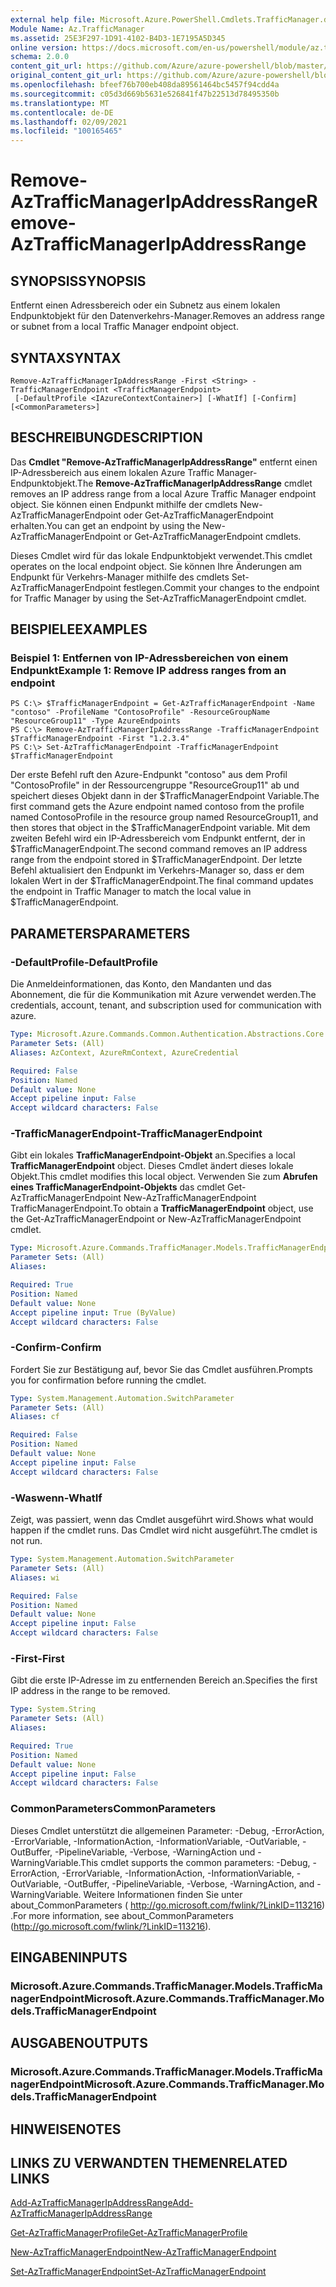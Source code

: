 ```yaml
---
external help file: Microsoft.Azure.PowerShell.Cmdlets.TrafficManager.dll-Help.xml
Module Name: Az.TrafficManager
ms.assetid: 25E3F297-1D91-4102-B4D3-1E7195A5D345
online version: https://docs.microsoft.com/en-us/powershell/module/az.trafficmanager/remove-aztrafficmanagerIpAddressRange
schema: 2.0.0
content_git_url: https://github.com/Azure/azure-powershell/blob/master/src/TrafficManager/TrafficManager/help/Remove-AzTrafficManagerIpAddressRange.md
original_content_git_url: https://github.com/Azure/azure-powershell/blob/master/src/TrafficManager/TrafficManager/help/Remove-AzTrafficManagerIpAddressRange.md
ms.openlocfilehash: bfeef76b700eb408da89561464bc5457f94cdd4a
ms.sourcegitcommit: c05d3d669b5631e526841f47b22513d78495350b
ms.translationtype: MT
ms.contentlocale: de-DE
ms.lasthandoff: 02/09/2021
ms.locfileid: "100165465"
---
```

# <span data-ttu-id="f2fd4-101">Remove-AzTrafficManagerIpAddressRange</span><span class="sxs-lookup"><span data-stu-id="f2fd4-101">Remove-AzTrafficManagerIpAddressRange</span></span>

## <span data-ttu-id="f2fd4-102">SYNOPSIS</span><span class="sxs-lookup"><span data-stu-id="f2fd4-102">SYNOPSIS</span></span>
<span data-ttu-id="f2fd4-103">Entfernt einen Adressbereich oder ein Subnetz aus einem lokalen Endpunktobjekt für den Datenverkehrs-Manager.</span><span class="sxs-lookup"><span data-stu-id="f2fd4-103">Removes an address range or subnet from a local Traffic Manager endpoint object.</span></span>

## <span data-ttu-id="f2fd4-104">SYNTAX</span><span class="sxs-lookup"><span data-stu-id="f2fd4-104">SYNTAX</span></span>

```
Remove-AzTrafficManagerIpAddressRange -First <String> -TrafficManagerEndpoint <TrafficManagerEndpoint>
 [-DefaultProfile <IAzureContextContainer>] [-WhatIf] [-Confirm] [<CommonParameters>]
```

## <span data-ttu-id="f2fd4-105">BESCHREIBUNG</span><span class="sxs-lookup"><span data-stu-id="f2fd4-105">DESCRIPTION</span></span>
<span data-ttu-id="f2fd4-106">Das **Cmdlet "Remove-AzTrafficManagerIpAddressRange"** entfernt einen IP-Adressbereich aus einem lokalen Azure Traffic Manager-Endpunktobjekt.</span><span class="sxs-lookup"><span data-stu-id="f2fd4-106">The **Remove-AzTrafficManagerIpAddressRange** cmdlet removes an IP address range from a local Azure Traffic Manager endpoint object.</span></span>
<span data-ttu-id="f2fd4-107">Sie können einen Endpunkt mithilfe der cmdlets New-AzTrafficManagerEndpoint oder Get-AzTrafficManagerEndpoint erhalten.</span><span class="sxs-lookup"><span data-stu-id="f2fd4-107">You can get an endpoint by using the New-AzTrafficManagerEndpoint or Get-AzTrafficManagerEndpoint cmdlets.</span></span>

<span data-ttu-id="f2fd4-108">Dieses Cmdlet wird für das lokale Endpunktobjekt verwendet.</span><span class="sxs-lookup"><span data-stu-id="f2fd4-108">This cmdlet operates on the local endpoint object.</span></span>
<span data-ttu-id="f2fd4-109">Sie können Ihre Änderungen am Endpunkt für Verkehrs-Manager mithilfe des cmdlets Set-AzTrafficManagerEndpoint festlegen.</span><span class="sxs-lookup"><span data-stu-id="f2fd4-109">Commit your changes to the endpoint for Traffic Manager by using the Set-AzTrafficManagerEndpoint cmdlet.</span></span>

## <span data-ttu-id="f2fd4-110">BEISPIELE</span><span class="sxs-lookup"><span data-stu-id="f2fd4-110">EXAMPLES</span></span>

### <span data-ttu-id="f2fd4-111">Beispiel 1: Entfernen von IP-Adressbereichen von einem Endpunkt</span><span class="sxs-lookup"><span data-stu-id="f2fd4-111">Example 1: Remove IP address ranges from an endpoint</span></span>
```
PS C:\> $TrafficManagerEndpoint = Get-AzTrafficManagerEndpoint -Name "contoso" -ProfileName "ContosoProfile" -ResourceGroupName "ResourceGroup11" -Type AzureEndpoints
PS C:\> Remove-AzTrafficManagerIpAddressRange -TrafficManagerEndpoint $TrafficManagerEndpoint -First "1.2.3.4"
PS C:\> Set-AzTrafficManagerEndpoint -TrafficManagerEndpoint $TrafficManagerEndpoint
```

<span data-ttu-id="f2fd4-112">Der erste Befehl ruft den Azure-Endpunkt "contoso" aus dem Profil "ContosoProfile" in der Ressourcengruppe "ResourceGroup11" ab und speichert dieses Objekt dann in der $TrafficManagerEndpoint Variable.</span><span class="sxs-lookup"><span data-stu-id="f2fd4-112">The first command gets the Azure endpoint named contoso from the profile named ContosoProfile in the resource group named ResourceGroup11, and then stores that object in the $TrafficManagerEndpoint variable.</span></span>
<span data-ttu-id="f2fd4-113">Mit dem zweiten Befehl wird ein IP-Adressbereich vom Endpunkt entfernt, der in $TrafficManagerEndpoint.</span><span class="sxs-lookup"><span data-stu-id="f2fd4-113">The second command removes an IP address range from the endpoint stored in $TrafficManagerEndpoint.</span></span>
<span data-ttu-id="f2fd4-114">Der letzte Befehl aktualisiert den Endpunkt im Verkehrs-Manager so, dass er dem lokalen Wert in der $TrafficManagerEndpoint.</span><span class="sxs-lookup"><span data-stu-id="f2fd4-114">The final command updates the endpoint in Traffic Manager to match the local value in $TrafficManagerEndpoint.</span></span>

## <span data-ttu-id="f2fd4-115">PARAMETERS</span><span class="sxs-lookup"><span data-stu-id="f2fd4-115">PARAMETERS</span></span>

### <span data-ttu-id="f2fd4-116">-DefaultProfile</span><span class="sxs-lookup"><span data-stu-id="f2fd4-116">-DefaultProfile</span></span>
<span data-ttu-id="f2fd4-117">Die Anmeldeinformationen, das Konto, den Mandanten und das Abonnement, die für die Kommunikation mit Azure verwendet werden.</span><span class="sxs-lookup"><span data-stu-id="f2fd4-117">The credentials, account, tenant, and subscription used for communication with azure.</span></span>

```yaml
Type: Microsoft.Azure.Commands.Common.Authentication.Abstractions.Core.IAzureContextContainer
Parameter Sets: (All)
Aliases: AzContext, AzureRmContext, AzureCredential

Required: False
Position: Named
Default value: None
Accept pipeline input: False
Accept wildcard characters: False
```

### <span data-ttu-id="f2fd4-118">-TrafficManagerEndpoint</span><span class="sxs-lookup"><span data-stu-id="f2fd4-118">-TrafficManagerEndpoint</span></span>
<span data-ttu-id="f2fd4-119">Gibt ein lokales **TrafficManagerEndpoint-Objekt** an.</span><span class="sxs-lookup"><span data-stu-id="f2fd4-119">Specifies a local **TrafficManagerEndpoint** object.</span></span>
<span data-ttu-id="f2fd4-120">Dieses Cmdlet ändert dieses lokale Objekt.</span><span class="sxs-lookup"><span data-stu-id="f2fd4-120">This cmdlet modifies this local object.</span></span>
<span data-ttu-id="f2fd4-121">Verwenden Sie zum **Abrufen eines TrafficManagerEndpoint-Objekts** das cmdlet Get-AzTrafficManagerEndpoint New-AzTrafficManagerEndpoint TrafficManagerEndpoint.</span><span class="sxs-lookup"><span data-stu-id="f2fd4-121">To obtain a **TrafficManagerEndpoint** object, use the Get-AzTrafficManagerEndpoint or New-AzTrafficManagerEndpoint cmdlet.</span></span>

```yaml
Type: Microsoft.Azure.Commands.TrafficManager.Models.TrafficManagerEndpoint
Parameter Sets: (All)
Aliases:

Required: True
Position: Named
Default value: None
Accept pipeline input: True (ByValue)
Accept wildcard characters: False
```

### <span data-ttu-id="f2fd4-122">-Confirm</span><span class="sxs-lookup"><span data-stu-id="f2fd4-122">-Confirm</span></span>
<span data-ttu-id="f2fd4-123">Fordert Sie zur Bestätigung auf, bevor Sie das Cmdlet ausführen.</span><span class="sxs-lookup"><span data-stu-id="f2fd4-123">Prompts you for confirmation before running the cmdlet.</span></span>

```yaml
Type: System.Management.Automation.SwitchParameter
Parameter Sets: (All)
Aliases: cf

Required: False
Position: Named
Default value: None
Accept pipeline input: False
Accept wildcard characters: False
```

### <span data-ttu-id="f2fd4-124">-Waswenn</span><span class="sxs-lookup"><span data-stu-id="f2fd4-124">-WhatIf</span></span>
<span data-ttu-id="f2fd4-125">Zeigt, was passiert, wenn das Cmdlet ausgeführt wird.</span><span class="sxs-lookup"><span data-stu-id="f2fd4-125">Shows what would happen if the cmdlet runs.</span></span> <span data-ttu-id="f2fd4-126">Das Cmdlet wird nicht ausgeführt.</span><span class="sxs-lookup"><span data-stu-id="f2fd4-126">The cmdlet is not run.</span></span>

```yaml
Type: System.Management.Automation.SwitchParameter
Parameter Sets: (All)
Aliases: wi

Required: False
Position: Named
Default value: None
Accept pipeline input: False
Accept wildcard characters: False
```

### <span data-ttu-id="f2fd4-127">-First</span><span class="sxs-lookup"><span data-stu-id="f2fd4-127">-First</span></span>
<span data-ttu-id="f2fd4-128">Gibt die erste IP-Adresse im zu entfernenden Bereich an.</span><span class="sxs-lookup"><span data-stu-id="f2fd4-128">Specifies the first IP address in the range to be removed.</span></span>

```yaml
Type: System.String
Parameter Sets: (All)
Aliases:

Required: True
Position: Named
Default value: None
Accept pipeline input: False
Accept wildcard characters: False
```

### <span data-ttu-id="f2fd4-129">CommonParameters</span><span class="sxs-lookup"><span data-stu-id="f2fd4-129">CommonParameters</span></span>
<span data-ttu-id="f2fd4-130">Dieses Cmdlet unterstützt die allgemeinen Parameter: -Debug, -ErrorAction, -ErrorVariable, -InformationAction, -InformationVariable, -OutVariable, -OutBuffer, -PipelineVariable, -Verbose, -WarningAction und -WarningVariable.</span><span class="sxs-lookup"><span data-stu-id="f2fd4-130">This cmdlet supports the common parameters: -Debug, -ErrorAction, -ErrorVariable, -InformationAction, -InformationVariable, -OutVariable, -OutBuffer, -PipelineVariable, -Verbose, -WarningAction, and -WarningVariable.</span></span> <span data-ttu-id="f2fd4-131">Weitere Informationen finden Sie unter about_CommonParameters ( http://go.microsoft.com/fwlink/?LinkID=113216) .</span><span class="sxs-lookup"><span data-stu-id="f2fd4-131">For more information, see about_CommonParameters (http://go.microsoft.com/fwlink/?LinkID=113216).</span></span>

## <span data-ttu-id="f2fd4-132">EINGABEN</span><span class="sxs-lookup"><span data-stu-id="f2fd4-132">INPUTS</span></span>

### <span data-ttu-id="f2fd4-133">Microsoft.Azure.Commands.TrafficManager.Models.TrafficManagerEndpoint</span><span class="sxs-lookup"><span data-stu-id="f2fd4-133">Microsoft.Azure.Commands.TrafficManager.Models.TrafficManagerEndpoint</span></span>

## <span data-ttu-id="f2fd4-134">AUSGABEN</span><span class="sxs-lookup"><span data-stu-id="f2fd4-134">OUTPUTS</span></span>

### <span data-ttu-id="f2fd4-135">Microsoft.Azure.Commands.TrafficManager.Models.TrafficManagerEndpoint</span><span class="sxs-lookup"><span data-stu-id="f2fd4-135">Microsoft.Azure.Commands.TrafficManager.Models.TrafficManagerEndpoint</span></span>

## <span data-ttu-id="f2fd4-136">HINWEISE</span><span class="sxs-lookup"><span data-stu-id="f2fd4-136">NOTES</span></span>

## <span data-ttu-id="f2fd4-137">LINKS ZU VERWANDTEN THEMEN</span><span class="sxs-lookup"><span data-stu-id="f2fd4-137">RELATED LINKS</span></span>

[<span data-ttu-id="f2fd4-138">Add-AzTrafficManagerIpAddressRange</span><span class="sxs-lookup"><span data-stu-id="f2fd4-138">Add-AzTrafficManagerIpAddressRange</span></span>](./Add-AzTrafficManagerIpAddressRange.md)

[<span data-ttu-id="f2fd4-139">Get-AzTrafficManagerProfile</span><span class="sxs-lookup"><span data-stu-id="f2fd4-139">Get-AzTrafficManagerProfile</span></span>](./Get-AzTrafficManagerEndpoint.md)

[<span data-ttu-id="f2fd4-140">New-AzTrafficManagerEndpoint</span><span class="sxs-lookup"><span data-stu-id="f2fd4-140">New-AzTrafficManagerEndpoint</span></span>](./New-AzTrafficManagerEndpoint.md)

[<span data-ttu-id="f2fd4-141">Set-AzTrafficManagerEndpoint</span><span class="sxs-lookup"><span data-stu-id="f2fd4-141">Set-AzTrafficManagerEndpoint</span></span>](./Set-AzTrafficManagerEndpoint.md)
